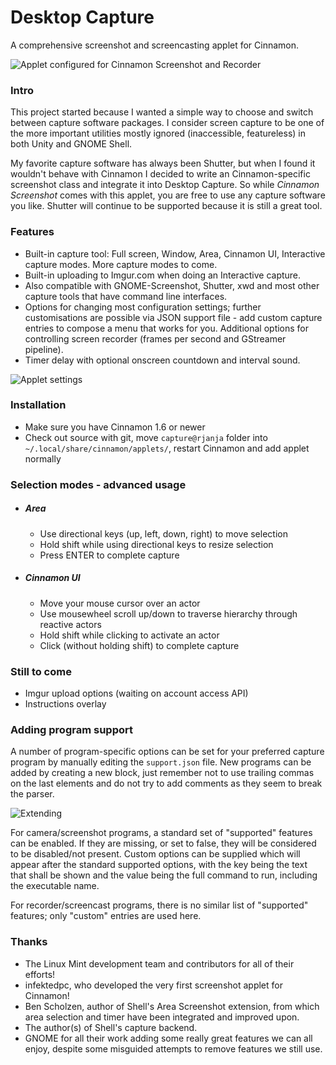 Desktop Capture<a name="top">&nbsp;</a>
===============
A comprehensive screenshot and screencasting applet for Cinnamon.

![Applet configured for Cinnamon Screenshot and Recorder](https://raw.github.com/rjanja/desktop-capture/master/img/cinnamon-screenshot.png?login=rjanja&token=2b7eea0e4cbd049e2760a9d9a2c83b3a "Applet configured for Cinnamon Screenshot and Recorder")

### Intro<a name="intro">&nbsp;</a>
This project started because I wanted a simple way to choose and switch between capture software packages. I consider screen capture to be one of the more important utilities mostly ignored (inaccessible, featureless) in both Unity and GNOME Shell.

My favorite capture software has always been Shutter, but when I found it wouldn't behave with Cinnamon I decided to write an Cinnamon-specific screenshot class and integrate it into Desktop Capture. So while <i>Cinnamon Screenshot</i> comes with this applet, you are free to use any capture software you like. Shutter will continue to be supported because it is still a great tool.

### Features<a name="features">&nbsp;</a>
* Built-in capture tool: Full screen, Window, Area, Cinnamon UI, Interactive capture modes. More capture modes to come. 
* Built-in uploading to Imgur.com when doing an Interactive capture.
* Also compatible with GNOME-Screenshot, Shutter, xwd and most other capture tools that have command line interfaces.
* Options for changing most configuration settings; further customisations are possible via JSON support file - add custom capture entries to compose a menu that works for you. Additional options for controlling screen recorder (frames per second and GStreamer pipeline).
* Timer delay with optional onscreen countdown and interval sound.

![Applet settings](https://raw.github.com/rjanja/desktop-capture/master/img/cinnamon-screenshot-settings.png?login=rjanja&token=d3758a887e24592e1fdc1163782facd0 "Applet settings")

### Installation<a name="installing">&nbsp;</a>
* Make sure you have Cinnamon 1.6 or newer
* Check out source with git, move `capture@rjanja` folder into `~/.local/share/cinnamon/applets/`, restart Cinnamon and add applet normally

### Selection modes - advanced usage<a name="usage">&nbsp;</a>
* ##### Area
    * Use directional keys (up, left, down, right) to move selection
    * Hold shift while using directional keys to resize selection
    * Press ENTER to complete capture

* ##### Cinnamon UI
    * Move your mouse cursor over an actor
    * Use mousewheel scroll up/down to traverse hierarchy through reactive actors
    * Hold shift while clicking to activate an actor
    * Click (without holding shift) to complete capture

### Still to come<a name="wishlist">&nbsp;</a>
* Imgur upload options (waiting on account access API)
* Instructions overlay

### Adding program support<a name="extending">&nbsp;</a>
A number of program-specific options can be set for your preferred capture program by manually editing the `support.json` file. New programs can be added by creating a new block, just remember not to use trailing commas on the last elements and do not try to add comments as they seem to break the parser.

![Extending](https://raw.github.com/rjanja/desktop-capture/master/img/custom-entries.png?login=rjanja&token=3d94754ee03361f082dbe6e82e774b82 "Extending program support")

For camera/screenshot programs, a standard set of "supported" features can be enabled. If they are missing, or set to false, they will be considered to be disabled/not present. Custom options can be supplied which will appear after the standard supported options, with the key being the text that shall be shown and the value being the full command to run, including the executable name.

For recorder/screencast programs, there is no similar list of "supported" features; only "custom" entries are used here.

### Thanks
* The Linux Mint development team and contributors for all of their efforts!
* infektedpc, who developed the very first screenshot applet for Cinnamon!
* Ben Scholzen, author of Shell's Area Screenshot extension, from which area selection and timer have been integrated and improved upon.
* The author(s) of Shell's capture backend.
* GNOME for all their work adding some really great features we can all enjoy, despite some misguided attempts to remove features we still use.
